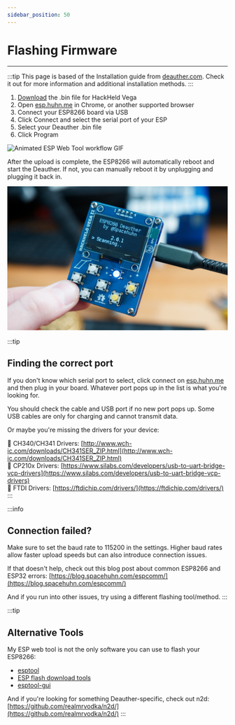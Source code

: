 ```yaml
---
sidebar_position: 50
---
```


# Flashing Firmware

---

:::tip
This page is based of the Installation guide from [deauther.com](https://deauther.com/docs/category/diy-tutorial). Check it out for more information and additional installation methods.
:::

1. [Download](https://github.com/SpacehuhnTech/esp8266_deauther/releases/download/2.6.1/esp8266_deauther_2.6.1_HACKHELD_VEGA.bin) the .bin file for HackHeld Vega
2. Open [esp.huhn.me](https://esp.huhn.me) in Chrome, or another supported browser
3. Connect your ESP8266 board via USB
4. Click Connect and select the serial port of your ESP
5. Select your Deauther .bin file
6. Click Program

![Animated ESP Web Tool workflow GIF](https://deauther.com/assets/images/espwebtool-6d469715aba3e64ebbc8faebebd19168.gif)

After the upload is complete, the ESP8266 will automatically reboot and start the Deauther.
If not, you can manually reboot it by unplugging and plugging it back in.

![Deauther running on hackHeld Vega](/img/hackheld-deauther-2.jpg)

:::tip
## Finding the correct port

If you don't know which serial port to select, click connect on [esp.huhn.me](https://esp.huhn.me) and then plug in your board. Whatever port pops up in the list is what you're looking for.

You should check the cable and USB port if no new port pops up. 
Some USB cables are only for charging and cannot transmit data. 

Or maybe you're missing the drivers for your device:

🔗 CH340/CH341 Drivers: [http://www.wch-ic.com/downloads/CH341SER_ZIP.html](http://www.wch-ic.com/downloads/CH341SER_ZIP.html)  
🔗 CP210x Drivers: [https://www.silabs.com/developers/usb-to-uart-bridge-vcp-drivers](https://www.silabs.com/developers/usb-to-uart-bridge-vcp-drivers)  
🔗 FTDI Drivers: [https://ftdichip.com/drivers/](https://ftdichip.com/drivers/)
:::

:::info
## Connection failed?

Make sure to set the baud rate to 115200 in the settings. Higher baud rates allow faster upload speeds but can also introduce connection issues.

If that doesn't help, check out this blog post about common ESP8266 and ESP32 errors: [https://blog.spacehuhn.com/espcomm/](https://blog.spacehuhn.com/espcomm/)

And if you run into other issues, try using a different flashing tool/method. 
:::

:::tip
## Alternative Tools

My ESP web tool is not the only software you can use to flash your ESP8266: 
* [esptool](https://github.com/espressif/esptool)
* [ESP flash download tools](https://www.espressif.com/en/support/download/other-tools)
* [esptool-gui](https://github.com/Rodmg/esptool-gui)

And if you're looking for something Deauther-specific, check out n2d: [https://github.com/realmrvodka/n2d/](https://github.com/realmrvodka/n2d/)
:::